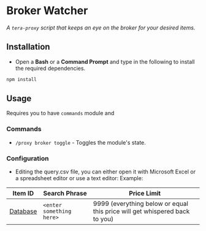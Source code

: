 # Broker Watcher
_A `tera-proxy` script that keeps an eye on the broker for your desired items._

## Installation
- Open a **Bash** or a **Command Prompt** and type in the following to install the required dependencies.
```sh
npm install
```

## Usage
Requires you to have `commands` module and

### Commands
- `/proxy broker toggle` - Toggles the module's state.

### Configuration
- Editing the query.csv file, you can either open it with Microsoft Excel or a spreadsheet editor or use a text editor:
Example:

Item ID | Search Phrase | Price Limit
---|---|---
[Database](teradatabase.net/en/item/) | `<enter something here>` | 9999 (everything below or equal this price will get whispered back to you)
